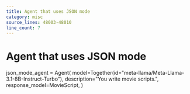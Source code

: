 ```yaml
---
title: Agent that uses JSON mode
category: misc
source_lines: 48003-48010
line_count: 7
---
```


# Agent that uses JSON mode
json_mode_agent = Agent(
    model=Together(id="meta-llama/Meta-Llama-3.1-8B-Instruct-Turbo"),
    description="You write movie scripts.",
    response_model=MovieScript,
)

